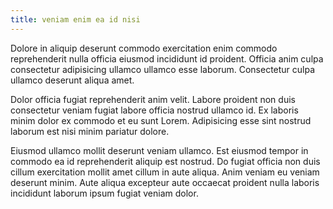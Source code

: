 ```yaml
---
title: veniam enim ea id nisi
---
```


Dolore in aliquip deserunt commodo exercitation enim commodo reprehenderit nulla officia eiusmod incididunt id proident. Officia anim culpa consectetur adipisicing ullamco ullamco esse laborum. Consectetur culpa ullamco deserunt aliqua amet.

Dolor officia fugiat reprehenderit anim velit. Labore proident non duis consectetur veniam fugiat labore officia nostrud ullamco id. Ex laboris minim dolor ex commodo et eu sunt Lorem. Adipisicing esse sint nostrud laborum est nisi minim pariatur dolore.

Eiusmod ullamco mollit deserunt veniam ullamco. Est eiusmod tempor in commodo ea id reprehenderit aliquip est nostrud. Do fugiat officia non duis cillum exercitation mollit amet cillum in aute aliqua. Anim veniam eu veniam deserunt minim. Aute aliqua excepteur aute occaecat proident nulla laboris incididunt laborum ipsum fugiat veniam dolor.